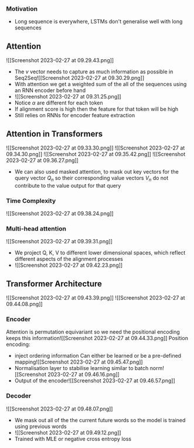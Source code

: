 ### Motivation
- Long sequence is everywhere, LSTMs don't generalise well with long sequences

## Attention
![[Screenshot 2023-02-27 at 09.29.43.png]]
- The $v$ vector needs to capture as much information as possible in Seq2Seq![[Screenshot 2023-02-27 at 09.30.29.png]]
- With attention we get a weighted sum of the all of the sequences using an RNN encoder before hand
- ![[Screenshot 2023-02-27 at 09.31.25.png]]
- Notice $\alpha$ are different for each token 
- If alignment score is high then the feature for that token will be high 
- Still relies on RNNs for encoder feature extraction 

## Attention in Transformers
![[Screenshot 2023-02-27 at 09.33.30.png]]
![[Screenshot 2023-02-27 at 09.34.30.png]]
![[Screenshot 2023-02-27 at 09.35.42.png]]
![[Screenshot 2023-02-27 at 09.36.27.png]]
- We can also used masked attention, to mask out key vectors for the query vector $Q_n$ so their corresponding value vectors $V_n$ do not contribute to the value output for that query

### Time Complexity 
![[Screenshot 2023-02-27 at 09.38.24.png]]

### Multi-head attention
![[Screenshot 2023-02-27 at 09.39.31.png]]
- We project Q, K, V to different lower dimensional spaces, which reflect different aspects of the alignment processes
- ![[Screenshot 2023-02-27 at 09.42.23.png]]

## Transformer Architecture

![[Screenshot 2023-02-27 at 09.43.39.png]]
![[Screenshot 2023-02-27 at 09.44.08.png]]

### Encoder 

Attention is permutation equivariant so we need the positional encoding keeps this information![[Screenshot 2023-02-27 at 09.44.33.png]]
Position encoding: 
- inject ordering information Can either be learned or be a pre-defined mapping![[Screenshot 2023-02-27 at 09.45.47.png]]
- Normalisation layer to stabilise learning similar to batch norm![[Screenshot 2023-02-27 at 09.46.16.png]]
- Output of the encoder![[Screenshot 2023-02-27 at 09.46.57.png]]

### Decoder 

![[Screenshot 2023-02-27 at 09.48.07.png]]
- We mask out all of the the current future words so the model is trained using previous words
- ![[Screenshot 2023-02-27 at 09.49.12.png]]
- Trained with MLE or negative cross entropy loss
